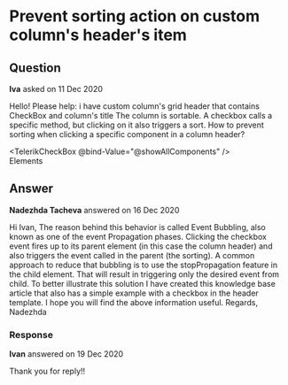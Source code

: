 # Prevent sorting action on custom column's header's item

## Question

**Iva** asked on 11 Dec 2020

Hello! Please help: i have custom column's grid header that contains CheckBox and column's title The column is sortable. A checkbox calls a specific method, but clicking on it also triggers a sort. How to prevent sorting when clicking a specific component in a column header? <GridColumn Filed="nameof(CrmViewElements)"> <HeaderTemplate> <div class="row"> <div class="col d-flex align-items-center"> <div style="padding-right: 1rem; cursor: pointer" data-toggle="tooltip" data-placement="bottom" title="Show all elements"> <TelerikCheckBox @bind-Value="@showAllComponents" /> </div> <span>Elements</span> </div> </div> </HeaderTemplate> </GridColumn>

## Answer

**Nadezhda Tacheva** answered on 16 Dec 2020

Hi Ivan, The reason behind this behavior is called Event Bubbling, also known as one of the event Propagation phases. Clicking the checkbox event fires up to its parent element (in this case the column header) and also triggers the event called in the parent (the sorting). A common approach to reduce that bubbling is to use the stopPropagation feature in the child element. That will result in triggering only the desired event from child. To better illustrate this solution I have created this knowledge base article that also has a simple example with a checkbox in the header template. I hope you will find the above information useful. Regards, Nadezhda

### Response

**Ivan** answered on 19 Dec 2020

Thank you for reply!!
